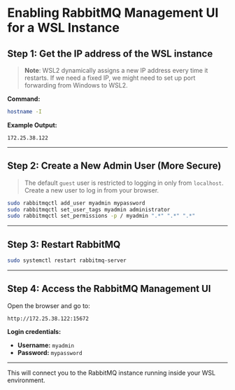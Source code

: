 
# Enabling RabbitMQ Management UI for a WSL Instance

## Step 1: Get the IP address of the WSL instance

> **Note**: WSL2 dynamically assigns a new IP address every time it restarts. If we need a fixed IP, we might need to set up port forwarding from Windows to WSL2. 

**Command:**
```bash
hostname -I
```

**Example Output:**
```
172.25.38.122
```

---

## Step 2: Create a New Admin User (More Secure)

> The default `guest` user is restricted to logging in only from `localhost`.  
Create a new user to log in from your browser.

```bash
sudo rabbitmqctl add_user myadmin mypassword
sudo rabbitmqctl set_user_tags myadmin administrator
sudo rabbitmqctl set_permissions -p / myadmin ".*" ".*" ".*"
```

---

## Step 3: Restart RabbitMQ

```bash
sudo systemctl restart rabbitmq-server
```

---

## Step 4: Access the RabbitMQ Management UI

Open the browser and go to:

```
http://172.25.38.122:15672
```

**Login credentials:**

- **Username:** `myadmin`  
- **Password:** `mypassword`

---

This will connect you to the RabbitMQ instance running inside your WSL environment.
